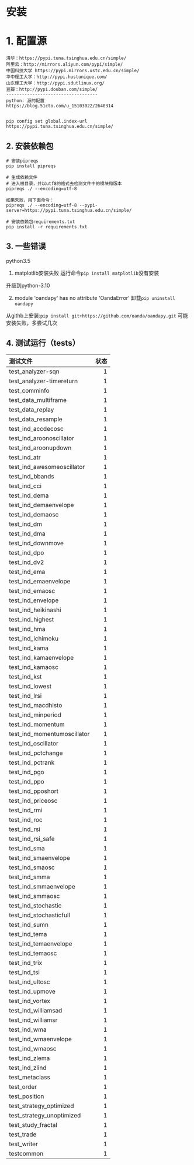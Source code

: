 # 安装

# 1. 配置源
```
清华：https://pypi.tuna.tsinghua.edu.cn/simple/
阿里云：http://mirrors.aliyun.com/pypi/simple/
中国科技大学 https://pypi.mirrors.ustc.edu.cn/simple/
华中理工大学：http://pypi.hustunique.com/
山东理工大学：http://pypi.sdutlinux.org/
豆瓣：http://pypi.douban.com/simple/
-----------------------------------
python: 源的配置
https://blog.51cto.com/u_15103022/2640314


pip config set global.index-url https://pypi.tuna.tsinghua.edu.cn/simple/
```

## 2. 安装依赖包
```
# 安装pipreqs
pip install pipreqs

# 生成依赖文件
# 进入根目录，并以utf8的格式去检测文件中的模块和版本
pipreqs ./ --encoding=utf-8

如果失败，用下面命令：
pipreqs ./ --encoding=utf-8 --pypi-server=https://pypi.tuna.tsinghua.edu.cn/simple/

# 安装依赖包requirements.txt
pip install -r requirements.txt
```

## 3. 一些错误
python3.5
1. matplotlib安装失败
运行命令`pip install matplotlib`没有安装

升级到python-3.10

2. module 'oandapy' has no attribute 'OandaError'
卸载`pip uninstall oandapy`

从githb上安装:`pip install git+https://github.com/oanda/oandapy.git`
可能安装失败，多尝试几次

## 4. 测试运行（tests）
| 测试文件 | 状态 |
| :-----| ----: |
| test_analyzer-sqn | 1 |
| test_analyzer-timereturn | 1 |
| test_comminfo | 1 |
| test_data_multiframe | 1 |
| test_data_replay | 1 |
| test_data_resample | 1 |
| test_ind_accdecosc | 1 |
| test_ind_aroonoscillator | 1 |
| test_ind_aroonupdown | 1 |
| test_ind_atr | 1 |
| test_ind_awesomeoscillator | 1 |
| test_ind_bbands | 1 |
| test_ind_cci | 1 |
| test_ind_dema | 1 |
| test_ind_demaenvelope | 1 |
| test_ind_demaosc | 1 |
| test_ind_dm | 1 |
| test_ind_dma | 1 |
| test_ind_downmove | 1 |
| test_ind_dpo | 1 |
| test_ind_dv2 | 1 |
| test_ind_ema | 1 |
| test_ind_emaenvelope | 1 |
| test_ind_emaosc | 1 |
| test_ind_envelope | 1 |
| test_ind_heikinashi | 1 |
| test_ind_highest | 1 |
| test_ind_hma | 1 |
| test_ind_ichimoku | 1 |
| test_ind_kama | 1 |
| test_ind_kamaenvelope | 1 |
| test_ind_kamaosc | 1 |
| test_ind_kst | 1 |
| test_ind_lowest | 1 |
| test_ind_lrsi | 1 |
| test_ind_macdhisto | 1 |
| test_ind_minperiod | 1 |
| test_ind_momentum | 1 |
| test_ind_momentumoscillator | 1 |
| test_ind_oscillator | 1 |
| test_ind_pctchange | 1 |
| test_ind_pctrank | 1 |
| test_ind_pgo | 1 |
| test_ind_ppo | 1 |
| test_ind_pposhort | 1 |
| test_ind_priceosc | 1 |
| test_ind_rmi | 1 |
| test_ind_roc | 1 |
| test_ind_rsi | 1 |
| test_ind_rsi_safe | 1 |
| test_ind_sma | 1 |
| test_ind_smaenvelope | 1 |
| test_ind_smaosc | 1 |
| test_ind_smma | 1 |
| test_ind_smmaenvelope | 1 |
| test_ind_smmaosc | 1 |
| test_ind_stochastic | 1 |
| test_ind_stochasticfull | 1 |
| test_ind_sumn | 1 |
| test_ind_tema | 1 |
| test_ind_temaenvelope | 1 |
| test_ind_temaosc | 1 |
| test_ind_trix | 1 |
| test_ind_tsi | 1 |
| test_ind_ultosc | 1 |
| test_ind_upmove | 1 |
| test_ind_vortex | 1 |
| test_ind_williamsad | 1 |
| test_ind_williamsr | 1 |
| test_ind_wma | 1 |
| test_ind_wmaenvelope | 1 |
| test_ind_wmaosc | 1 |
| test_ind_zlema | 1 |
| test_ind_zlind | 1 |
| test_metaclass | 1 |
| test_order | 1 |
| test_position | 1 |
| test_strategy_optimized | 1 |
| test_strategy_unoptimized | 1 |
| test_study_fractal | 1 |
| test_trade | 1 |
| test_writer | 1 |
| testcommon | 1 |

